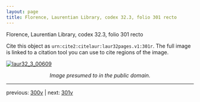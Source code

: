 ```yaml
---
layout: page
title: Florence, Laurentian Library, codex 32.3, folio 301 recto
---
```


Florence, Laurentian Library, codex 32.3, folio 301 recto

Cite this object as `urn:cite2:citelaur:laur32pages.v1:301r`.  The full image is linked to a citation tool you can use to cite regions of the image.

[![laur32_3_00609](http://www.homermultitext.org/iipsrv?IIIF=/project/homer/pyramidal/deepzoom/citelaur/laur32imgs/v1/laur32_3_00609.tif/full/800,/0/default.jpg)](http://www.homermultitext.org/ict2/?urn=urn:cite2:citelaur:laur32imgs.v1:laur32_3_00609) 

<p style="text-align: center; font-style: italic;">Image presumed to in the public domain.</p>

---

previous: [300v](../300v/) | next: [301v](../301v/)